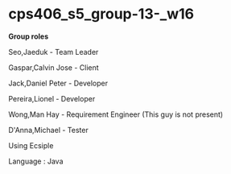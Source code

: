 # cps406_s5_group-13-_w16

**Group roles**

Seo,Jaeduk    - Team Leader

Gaspar,Calvin Jose    - Client

Jack,Daniel Peter     - Developer

Pereira,Lionel        - Developer

Wong,Man Hay          - Requirement Engineer (This guy is not present)

D'Anna,Michael        - Tester


Using Ecsiple


Language : Java
